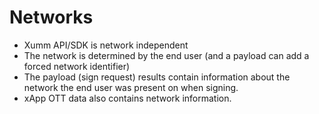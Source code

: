 # Networks

* Xumm API/SDK is network independent
* The network is determined by the end user (and a payload can add a forced network identifier)
* The payload (sign request) results contain information about the network the end user was present on when signing.
* xApp OTT data also contains network information.
